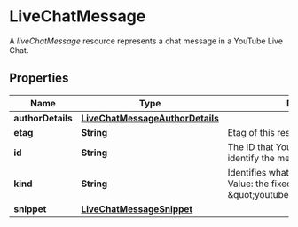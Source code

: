 

# LiveChatMessage

A *liveChatMessage* resource represents a chat message in a YouTube Live Chat.

## Properties

Name | Type | Description | Notes
------------ | ------------- | ------------- | -------------
**authorDetails** | [**LiveChatMessageAuthorDetails**](LiveChatMessageAuthorDetails.md) |  |  [optional]
**etag** | **String** | Etag of this resource. |  [optional]
**id** | **String** | The ID that YouTube assigns to uniquely identify the message. |  [optional]
**kind** | **String** | Identifies what kind of resource this is. Value: the fixed string \&quot;youtube#liveChatMessage\&quot;. |  [optional]
**snippet** | [**LiveChatMessageSnippet**](LiveChatMessageSnippet.md) |  |  [optional]




